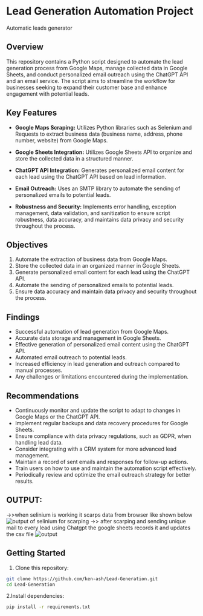 # Lead Generation Automation Project
Automatic leads generator
## Overview

This repository contains a Python script designed to automate the lead generation process from Google Maps, manage collected data in Google Sheets, and conduct personalized email outreach using the ChatGPT API and an email service. The script aims to streamline the workflow for businesses seeking to expand their customer base and enhance engagement with potential leads.

## Key Features

- **Google Maps Scraping:** Utilizes Python libraries such as Selenium and Requests to extract business data (business name, address, phone number, website) from Google Maps.

- **Google Sheets Integration:** Utilizes Google Sheets API to organize and store the collected data in a structured manner.

- **ChatGPT API Integration:** Generates personalized email content for each lead using the ChatGPT API based on lead information.

- **Email Outreach:** Uses an SMTP library to automate the sending of personalized emails to potential leads.

- **Robustness and Security:** Implements error handling, exception management, data validation, and sanitization to ensure script robustness, data accuracy, and maintains data privacy and security throughout the process.

## Objectives

1. Automate the extraction of business data from Google Maps.
2. Store the collected data in an organized manner in Google Sheets.
3. Generate personalized email content for each lead using the ChatGPT API.
4. Automate the sending of personalized emails to potential leads.
5. Ensure data accuracy and maintain data privacy and security throughout the process.

## Findings

- Successful automation of lead generation from Google Maps.
- Accurate data storage and management in Google Sheets.
- Effective generation of personalized email content using the ChatGPT API.
- Automated email outreach to potential leads.
- Increased efficiency in lead generation and outreach compared to manual processes.
- Any challenges or limitations encountered during the implementation.

## Recommendations

- Continuously monitor and update the script to adapt to changes in Google Maps or the ChatGPT API.
- Implement regular backups and data recovery procedures for Google Sheets.
- Ensure compliance with data privacy regulations, such as GDPR, when handling lead data.
- Consider integrating with a CRM system for more advanced lead management.
- Maintain a record of sent emails and responses for follow-up actions.
- Train users on how to use and maintain the automation script effectively.
- Periodically review and optimize the email outreach strategy for better results.

## OUTPUT:
->>when selinium is working it scarps data from browser like shown below
![output of selinium for scarping ](https://github.com/ken-ash/Leads-generator/assets/112432007/ff7cec80-6237-431c-84ad-81d5c573ecb3)
->> after scarping and sending unique mail to every lead using Chatgpt the google sheets records it and updates the csv file 
![output](https://github.com/ken-ash/Leads-generator/assets/112432007/3e34fcf4-9abd-42ae-b2d9-f67653aca6e8)

## Getting Started

1. Clone this repository:
```bash
git clone https://github.com/ken-ash/Lead-Generation.git
cd Lead-Generation

```
2.Install dependencies:
```bash
pip install -r requirements.txt
```





